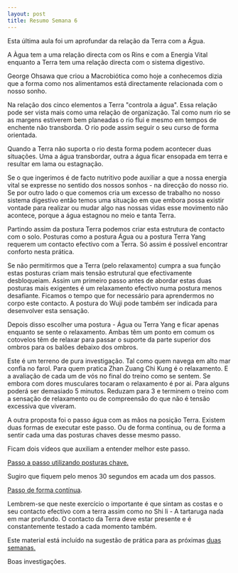 ```yaml
---
layout: post
title: Resumo Semana 6
---
```


Esta última aula foi um aprofundar da relação da Terra com a Água. 

A Àgua tem a uma relação directa com os Rins e com a Energia Vital
enquanto a Terra tem uma relação directa com o sistema digestivo. 

George Ohsawa que criou a Macrobiótica como hoje a conhecemos dizia que
a forma como nos alimentamos está directamente relacionada com o nosso
sonho. 

Na relação dos cinco elementos a Terra "controla a água". Essa relação
pode ser vista mais como uma relação de organização. Tal como num rio se
as margens estiverem bem planeadas o rio flui e mesmo em tempos de
enchente não transborda. O rio pode assim seguir o seu curso de forma
orientada. 

Quando a Terra não suporta o rio desta forma podem acontecer duas
situações. Uma a água transbordar, outra a água ficar ensopada em terra
e resultar em lama ou estagnação. 

Se o que ingerimos é de facto nutritivo pode auxiliar a que a nossa
energia vital se expresse no sentido dos nossos sonhos - na direcção do
nosso rio. Se por outro lado o que comemos cria um excesso de trabalho no
nosso sistema digestivo então temos uma situação em que embora possa
existir vontade para realizar ou mudar algo nas nossas vidas esse
movimento não acontece, porque a água estagnou no meio e tanta Terra. 

Partindo assim da postura Terra podemos criar esta estrutura de contacto
com o solo. Posturas como a postura Água ou a postura Terra Yang requerem
um contacto efectivo com a Terra. Só assim é possível encontrar conforto
nesta prática. 

Se não permitirmos que a Terra (pelo relaxamento) cumpra a sua função
estas posturas criam mais tensão estrutural que efectivamente
desbloqueiam. Assim um primeiro passo antes de abordar estas duas posturas
mais exigentes é um relaxamento efectivo numa postura menos desafiante.
Ficamos o tempo que for necessário para aprendermos no corpo este
contacto. A postura do Wuji pode também ser indicada para desenvolver esta
sensação. 

Depois disso escolher uma postura - Água ou Terra Yang e ficar apenas
enquanto se sente o relaxamento. Ambas têm um ponto em comum os cotovelos
têm de relaxar para passar o suporte da parte superior dos ombros para os
balões debaixo dos ombros. 

Este é um terreno de pura investigação. Tal como quem navega em alto mar
confia no farol. Para quem pratica Zhan Zuang Chi Kung é o relaxamento.
E a avaliação de cada um de vós no final do treino como se sentem. Se
embora com dores musculares tocaram o relaxamento é por ai. Para alguns
poderá ser demasiado 5 minutos. Reduzam para 3 e terminem o treino com
a sensação de relaxamento ou de compreensão do que não é tensão excessiva
que viveram.

A outra proposta foi o passo água com as mãos na posição Terra. Existem
duas formas de executar este passo. Ou de forma contínua, ou de forma
a sentir cada uma das posturas chaves desse mesmo passo. 

Ficam dois vídeos que auxiliam a entender melhor este passo.

[Passo a passo utilizando posturas
chave.](https://s3-eu-west-1.amazonaws.com/ck-language/exercicios/passo-terra-ex1.mp4)

Sugiro que fiquem pelo menos 30 segundos em acada um dos passos.

[Passo de forma
contínua](https://s3-eu-west-1.amazonaws.com/ck-language/exercicios/passo-terra-ex2.mp4). 

Lembrem-se que neste exercício o importante é que sintam as costas e o seu
contacto efectivo com a terra assim como no Shi li - A tartaruga nada em
mar profundo. O contacto da Terra deve estar presente e é constantemente
testado a cada momento também.

Este material está incluído na sugestão de prática para as próximas [duas
semanas.](https://s3-eu-west-1.amazonaws.com/ckdojo-habits/HaJAn2014/avancadas/semana6-8.pdf)

Boas investigações.
